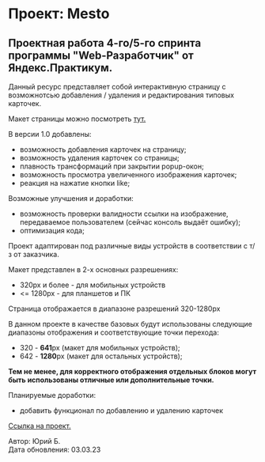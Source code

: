 # Проект: Mesto
  
## Проектная работа 4-го/5-го спринта программы "Web-Разработчик" от Яндекс.Практикум.  
  
Данный ресурс представляет собой интерактивную страницу с возможнотсью добавления / удаления и редактирования типовых карточек.  
  
Макет страницы можно посмотреть [тут.](https://www.figma.com/file/2cn9N9jSkmxD84oJik7xL7/JavaScript.-Sprint-4?node-id=0%3A1 "Перейти")  

В версии 1.0 добавлены:  
* возможность добавления карточек на страницу;  
* возможность удаления карточек со страницы;  
* плавность трансформаций при закрытии popup-окон;  
* возможность просмотра увеличенного изображения карточек;  
* реакция на нажатие кнопки like;  
  
Возможные улучшения и доработки:  
* возможность проверки валидности ссылки на изображение, передаваемое пользователем (сейчас консоль выдаёт ошибку);  
* оптимизация кода;  
  
Проект адаптирован под различные виды устройств в соответствии с т/з от заказчика.  
  
Макет представлен в 2-х основных разрешениях:  
* 320px и более - для мобильных устройств  
* <= 1280px - для планшетов и ПК  
  
Страница отображается в диапазоне разрешений 320-1280px  
  
В данном проекте в качестве базовых будут использованы следующие диапазоны отображения и соответствующие точки перехода:  
* 320 - **641**px (макет для мобильных устройств);  
* 642 - **1280**px (макет для остальных устройств);   
  
__Тем не менее, для корректного отображения отдельных блоков могут быть использованы отличные или дополнительные точки.__  
  
Планируемые доработки:  
* добавить функционал по добавлению и удалению карточек    
  
[Ссылка на проект.](https://student2509.github.io/mesto-pages/ "Перейти")  
  
Автор: Юрий Б.  
Дата обновления: 03.03.23  

